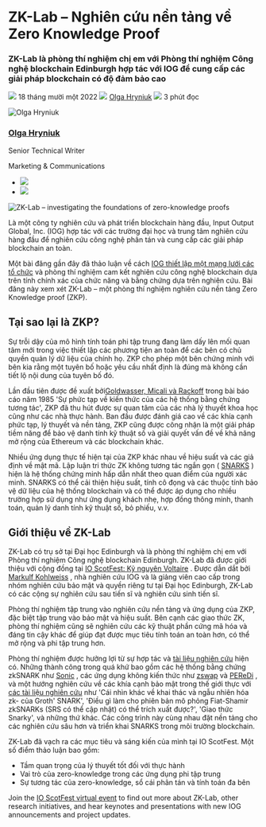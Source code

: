 # ZK-Lab – Nghiên cứu nền tảng về Zero Knowledge Proof

### **ZK-Lab là phòng thí nghiệm chị em với Phòng thí nghiệm Công nghệ blockchain Edinburgh hợp tác với IOG để cung cấp các giải pháp blockchain có độ đảm bảo cao**

![](img/2022-11-18-zk-lab-investigating-the-foundations-of-zero-knowledge-proofs.002.png) 18 tháng mười một 2022 ![](img/2022-11-18-zk-lab-investigating-the-foundations-of-zero-knowledge-proofs.002.png) [Olga Hryniuk](/en/blog/authors/olga-hryniuk/page-1/) ![](img/2022-11-18-zk-lab-investigating-the-foundations-of-zero-knowledge-proofs.003.png) 3 phút đọc

![Olga Hryniuk](img/2022-11-18-zk-lab-investigating-the-foundations-of-zero-knowledge-proofs.004.png)[](/en/blog/authors/olga-hryniuk/page-1/)

### [**Olga Hryniuk**](/en/blog/authors/olga-hryniuk/page-1/)

Senior Technical Writer

Marketing &amp; Communications

- ![](img/2022-11-18-zk-lab-investigating-the-foundations-of-zero-knowledge-proofs.005.png)[](https://www.linkedin.com/in/olga-hryniuk-1094a3160/ "LinkedIn")
- ![](img/2022-11-18-zk-lab-investigating-the-foundations-of-zero-knowledge-proofs.006.png)[](https://github.com/olgahryniuk "GitHub")

![ZK-Lab – investigating the foundations of zero-knowledge proofs](img/2022-11-18-zk-lab-investigating-the-foundations-of-zero-knowledge-proofs.007.png)

Là một công ty nghiên cứu và phát triển blockchain hàng đầu, Input Output Global, Inc. (IOG) hợp tác với các trường đại học và trung tâm nghiên cứu hàng đầu để nghiên cứu công nghệ phân tán và cung cấp các giải pháp blockchain an toàn.

Một bài đăng gần đây đã thảo luận về cách [IOG thiết lập một mạng lưới các tổ chức](https://iohk.io/en/blog/posts/2022/10/25/how-iog-s-research-spans-the-academic-world/) và phòng thí nghiệm cam kết nghiên cứu công nghệ blockchain dựa trên tính chính xác của chức năng và bằng chứng dựa trên nghiên cứu. Bài đăng này xem xét ZK-Lab – một phòng thí nghiệm nghiên cứu nền tảng Zero Knowledge proof (ZKP).

## **Tại sao lại là ZKP?**

Sự trỗi dậy của mô hình tính toán phi tập trung đang làm dấy lên mối quan tâm mới trong việc thiết lập các phương tiện an toàn để các bên có chủ quyền quản lý dữ liệu của chính họ. ZKP cho phép một bên chứng minh với bên kia rằng một tuyên bố hoặc yêu cầu nhất định là đúng mà không cần tiết lộ nội dung của tuyên bố đó.

Lần đầu tiên được đề xuất bởi[Goldwasser, Micali và Rackoff](https://news.mit.edu/2013/goldwasser-and-micali-win-turing-award-0313) trong bài báo cáo năm 1985 'Sự phức tạp về kiến thức của các hệ thống bằng chứng tương tác', ZKP đã thu hút được sự quan tâm của các nhà lý thuyết khoa học cũng như các nhà thực hành. Ban đầu được đánh giá cao về các khía cạnh phức tạp, lý thuyết và nền tảng, ZKP cũng được công nhận là một giải pháp tiềm năng để bảo vệ danh tính kỹ thuật số và giải quyết vấn đề về khả năng mở rộng của Ethereum và các blockchain khác.

Nhiều ứng dụng thực tế hiện tại của ZKP khác nhau về hiệu suất và các giả định về mật mã. Lập luận tri thức ZK không tương tác ngắn gọn ( [SNARKS](https://iohk.io/en/blog/posts/2022/09/01/zk-snarks-updatable-setups-on-the-blockchain/) ) hiện là hệ thống chứng minh hấp dẫn nhất theo quan điểm của người xác minh. SNARKS có thể cải thiện hiệu suất, tính cô đọng và các thuộc tính bảo vệ dữ liệu của hệ thống blockchain và có thể được áp dụng cho nhiều trường hợp sử dụng như ứng dụng khách nhẹ, hợp đồng thông minh, thanh toán, quản lý danh tính kỹ thuật số, bỏ phiếu, v.v.

## **Giới thiệu về ZK-Lab**

ZK-Lab có trụ sở tại Đại học Edinburgh và là phòng thí nghiệm chị em với Phòng thí nghiệm Công nghệ blockchain Edinburgh. ZK-Lab đã được giới thiệu với cộng đồng tại [IO ScotFest: Kỷ nguyên Voltaire](https://iohk.io/en/blog/posts/2022/11/04/announcing-io-scotfest-the-age-of-voltaire/) . Được dẫn dắt bởi [Markulf Kohlweiss](https://iohk.io/en/team/markulf-kohlweiss) , nhà nghiên cứu IOG và là giảng viên cao cấp trong nhóm nghiên cứu bảo mật và quyền riêng tư tại Đại học Edinburgh, ZK-Lab có các cộng sự nghiên cứu sau tiến sĩ và nghiên cứu sinh tiến sĩ.

Phòng thí nghiệm tập trung vào nghiên cứu nền tảng và ứng dụng của ZKP, đặc biệt tập trung vào bảo mật và hiệu suất. Bên cạnh các giao thức ZK, phòng thí nghiệm cũng sẽ nghiên cứu các kỹ thuật phần cứng mã hóa và đáng tin cậy khác để giúp đạt được mục tiêu tính toán an toàn hơn, có thể mở rộng và phi tập trung hơn.

Phòng thí nghiệm được hưởng lợi từ sự hợp tác và [tài liệu nghiên cứu](https://iohk.io/en/research/library/) hiện có. Những thành công trong quá khứ bao gồm các hệ thống bằng chứng zkSNARK như [Sonic](https://iohk.io/en/research/library/papers/sonic-zero-knowledge-snarks-from-linear-size-universal-and-updateable-structured-reference-strings/) , các ứng dụng không kiến thức như [zswap](https://iohk.io/en/research/library/papers/zswap-zk-snark-based-non-interactive-multi-asset-swaps/) và [PEReDi](https://iohk.io/en/research/library/papers/peredi-privacy-enhanced-regulated-and-distributed-central-bank-digital-currencies/) , và một hướng nghiên cứu về các khía cạnh bảo mật trong thế giới thực với [các tài liệu nghiên cứu](https://dblp.org/pid/12/2177.html) như 'Cái nhìn khác về khai thác và ngẫu nhiên hóa zk- của Groth' SNARK', 'Điều gì làm cho phiên bản mô phỏng Fiat-Shamir zkSNARKs (SRS có thể cập nhật) có thể trích xuất được?', 'Giao thức Snarky', và những thứ khác. Các công trình này cùng nhau đặt nền tảng cho các nghiên cứu sâu hơn và triển khai SNARKS trong môi trường blockchain.

ZK-Lab đã vạch ra các mục tiêu và sáng kiến của mình tại IO ScotFest. Một số điểm thảo luận bao gồm:

- Tầm quan trọng của lý thuyết tốt đối với thực hành
- Vai trò của zero-knowledge trong các ứng dụng phi tập trung
- Sự tương tác của zero-knowledge, sổ cái phân tán và tính toán đa bên

Join the [IO ScotFest virtual event](https://iohk.io/en/scotfest) to find out more about ZK-Lab, other research initiatives, and hear keynotes and presentations with new IOG announcements and project updates.
